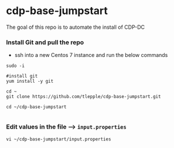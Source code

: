 # cdp-base-jumpstart

The goal of this repo is to automate the install of CDP-DC

### Install Git and pull the repo


* ssh into a new Centos 7 instance and run the below commands

```
sudo -i

#install git
yum install -y git

cd ~
git clone https://github.com/tlepple/cdp-base-jumpstart.git

cd ~/cdp-base-jumpstart


```


### Edit values in the file --> `input.properties`

```
vi ~/cdp-base-jumpstart/input.properties

```
